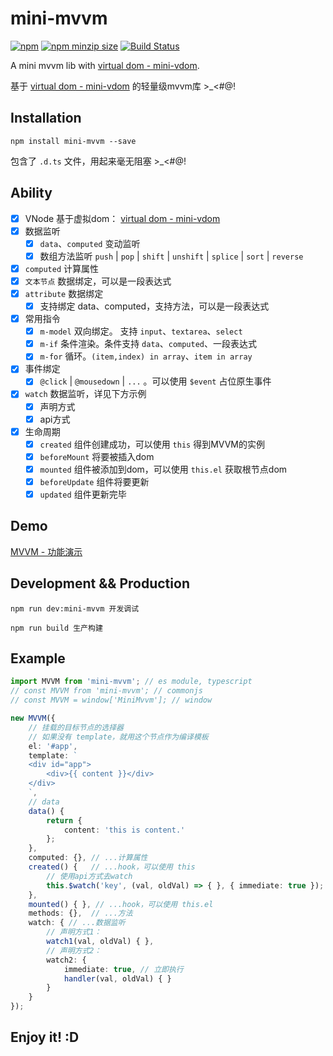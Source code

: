 # mini-mvvm

[![npm](https://img.shields.io/npm/v/mini-mvvm.svg)](https://www.npmjs.com/package/mini-mvvm) [![npm minzip size](https://img.shields.io/bundlephobia/minzip/mini-mvvm.svg?label=npm%20minzip%20size)](https://www.npmjs.com/package/mini-mvvm) [![Build Status](https://travis-ci.org/shalldie/mini-mvvm.svg?branch=master)](https://travis-ci.org/shalldie/mini-mvvm)

A mini mvvm lib with [virtual dom - mini-vdom](https://github.com/shalldie/mvvm/blob/master/packages/mini-vdom/README.md).

基于 [virtual dom - mini-vdom](https://github.com/shalldie/mvvm/blob/master/packages/mini-vdom/README.md) 的轻量级mvvm库 >\_<#@!

## Installation

    npm install mini-mvvm --save

包含了 `.d.ts` 文件，用起来毫无阻塞 >\_<#@!

## Ability

-   [x] VNode 基于虚拟dom： [virtual dom - mini-vdom](https://github.com/shalldie/mvvm/blob/master/packages/mini-vdom/README.md)
-   [x] 数据监听
    -   [x] `data`、`computed` 变动监听
    -   [x] 数组方法监听 `push` | `pop` | `shift` | `unshift` | `splice` | `sort` | `reverse`
-   [x] `computed` 计算属性
-   [x] `文本节点` 数据绑定，可以是一段表达式
-   [x] `attribute` 数据绑定
    -   [x] 支持绑定 data、computed，支持方法，可以是一段表达式
-   [x] 常用指令
    -   [x] `m-model` 双向绑定。 支持 `input`、`textarea`、`select`
    -   [x] `m-if` 条件渲染。条件支持 `data`、`computed`、一段表达式
    -   [x] `m-for` 循环。`(item,index) in array`、`item in array`
-   [x] 事件绑定
    -   [x] `@click` | `@mousedown` | `...` 。可以使用 `$event` 占位原生事件
-   [x] `watch` 数据监听，详见下方示例
    -   [x] 声明方式
    -   [x] api方式
-   [x] 生命周期
    -   [x] `created` 组件创建成功，可以使用 `this` 得到MVVM的实例
    -   [x] `beforeMount` 将要被插入dom
    -   [x] `mounted` 组件被添加到dom，可以使用 `this.el` 获取根节点dom
    -   [x] `beforeUpdate` 组件将要更新
    -   [x] `updated` 组件更新完毕

## Demo

[MVVM - 功能演示](https://shalldie.github.io/demos/mvvm/)

## Development && Production

    npm run dev:mini-mvvm 开发调试

    npm run build 生产构建

## Example

```ts
import MVVM from 'mini-mvvm'; // es module, typescript
// const MVVM from 'mini-mvvm'; // commonjs
// const MVVM = window['MiniMvvm']; // window

new MVVM({
    // 挂载的目标节点的选择器
    // 如果没有 template，就用这个节点作为编译模板
    el: '#app',
    template: `
    <div id="app">
        <div>{{ content }}</div>
    </div>
    `,
    // data
    data() {
        return {
            content: 'this is content.'
        };
    },
    computed: {}, // ...计算属性
    created() {   // ...hook，可以使用 this
        // 使用api方式去watch
        this.$watch('key', (val, oldVal) => { }, { immediate: true });
    },
    mounted() { }, // ...hook，可以使用 this.el
    methods: {},  // ...方法
    watch: { // ...数据监听
        // 声明方式1：
        watch1(val, oldVal) { },
        // 声明方式2：
        watch2: {
            immediate: true, // 立即执行
            handler(val, oldVal) { }
        }
    }
});
```

## Enjoy it! :D